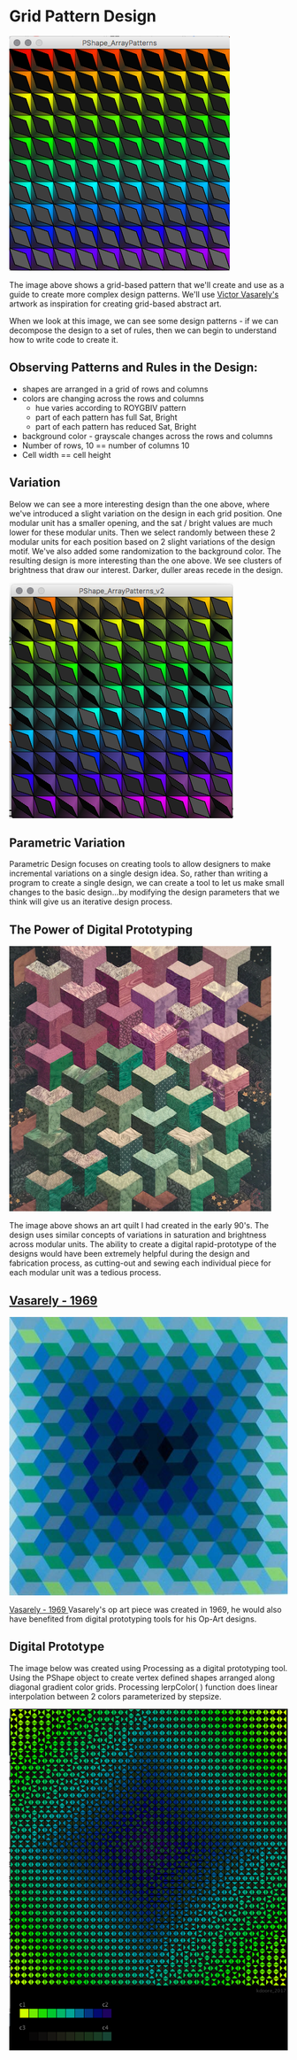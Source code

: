 # Grid Pattern Design

![](../.gitbook/assets/screenshot-2017-09-12-12.10.55.png)

The image above shows a grid-based pattern that we'll create and use as a guide to create more complex design patterns. We'll use [Victor Vasarely's](https://kdoore.gitbooks.io/cs1335/content/vasarely.html) artwork as inspiration for creating grid-based abstract art.

When we look at this image, we can see some design patterns - if we can decompose the design to a set of rules, then we can begin to understand how to write code to create it.

## Observing Patterns and Rules in the Design:

* shapes are arranged in a grid of rows and columns
* colors are changing across the rows and columns
  * hue varies according to ROYGBIV pattern
  * part of each pattern has full Sat, Bright
  * part of each pattern has reduced Sat, Bright
* background color - grayscale changes across the rows and columns
* Number of rows, 10 == number of columns 10
* Cell width == cell height

## Variation

Below we can see a more interesting design than the one above, where we've introduced a slight variation on the design in each grid position. One modular unit has a smaller opening, and the sat / bright values are much lower for these modular units. Then we select randomly between these 2 modular units for each position based on 2 slight variations of the design motif. We've also added some randomization to the background color. The resulting design is more interesting than the one above. We see clusters of brightness that draw our interest. Darker, duller areas recede in the design.

![](../.gitbook/assets/screenshot-2017-09-14-13.05.19.png)

## Parametric Variation

Parametric Design focuses on creating tools to allow designers to make incremental variations on a single design idea. So, rather than writing a program to create a single design, we can create a tool to let us make small changes to the basic design...by modifying the design parameters that we think will give us an iterative design process.

## The Power of Digital Prototyping

![](../.gitbook/assets/screenshot-2017-09-14-13.35.27.png)

The image above shows an art quilt I had created in the early 90's. The design uses similar concepts of variations in saturation and brightness across modular units. The ability to create a digital rapid-prototype of the designs would have been extremely helpful during the design and fabrication process, as cutting-out and sewing each individual piece for each modular unit was a tedious process.

## [Vasarely - 1969 ](http://ncartmuseum.org/art/detail/ion)

![](../.gitbook/assets/6fe73513013035befd149054d160506c.jpg)

[Vasarely - 1969 ](http://ncartmuseum.org/art/detail/ion) Vasarely's op art piece was created in 1969, he would also have benefited from digital prototyping tools for his Op-Art designs.

## Digital Prototype

The image below was created using Processing as a digital prototyping tool. Using the PShape object to create vertex defined shapes arranged along diagonal gradient color grids. Processing lerpColor\( \) function does linear interpolation between 2 colors parameterized by stepsize.

![](../.gitbook/assets/screenshot-2017-09-23-21.17.28.png)

